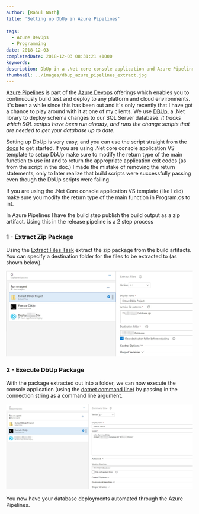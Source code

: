```yaml
---
author: [Rahul Nath]
title: 'Setting up DbUp in Azure Pipelines'
  
tags:
  - Azure DevOps
  - Programming
date: 2018-12-03
completedDate: 2018-12-03 08:31:21 +1000
keywords:
description: DbUp in a .Net core console application and Azure Pipelines.
thumbnail: ../images/dbup_azure_pipelines_extract.jpg
---
```


[Azure Pipelines](https://azure.microsoft.com/en-au/services/devops/pipelines/) is part of the [Azure Devops](https://azure.microsoft.com/en-au/services/devops/) offerings which enables you to continuously build test and deploy to any platform and cloud environments. It's been a while since this has been out and it's only recently that I have got a chance to play around with it at one of my clients. We use [DBUp](https://dbup.readthedocs.io/en/latest/), a .Net library to deploy schema changes to our SQL Server database. _It tracks which SQL scripts have been run already, and runs the change scripts that are needed to get your database up to date._

Setting up DbUp is very easy, and you can use the script straight from the [docs](https://dbup.readthedocs.io/en/latest/) to get started. If you are using .Net core console application VS template to setup DbUp make sure to modify the return type of the main function to use int and to return the appropriate application exit codes (as from the script in the doc.) I made the mistake of removing the return statements, only to later realize that build scripts were successfully passing even though the DbUp scripts were failing.

<div class="alert alert-warning">
If you are using the .Net Core console application VS template (like I did) make sure you modify the return type of the main function in Program.cs to int. 
</div>

In Azure Pipelines I have the build step publish the build output as a zip artifact. Using this in the release pipeline is a 2 step process

### 1 - Extract Zip Package

Using the [Extract Files Task](https://docs.microsoft.com/en-us/azure/devops/pipelines/tasks/utility/extract-files?view=vsts) extract the zip package from the build artifacts. You can specify a destination folder for the files to be extracted to (as shown below).

<img src="../images/dbup_azure_pipelines_extract.jpg" class ="center" alt="Extract package">

### 2 - Execute DbUp Package

With the package extracted out into a folder, we can now execute the console application (using the [dotnet command line](https://docs.microsoft.com/en-us/dotnet/core/tools/dotnet-run?tabs=netcore21#description)) by passing in the connection string as a command line argument.

<img src="../images/dbup_azure_pipelines_execute.jpg" class ="center" alt="Execute package">

You now have your database deployments automated through the Azure Pipelines.
